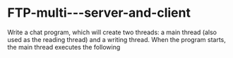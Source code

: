 # FTP-multi---server-and-client
Write a chat program, which will create two threads: a main thread (also used as the reading thread) and a writing thread. When the program starts, the main thread executes the following
